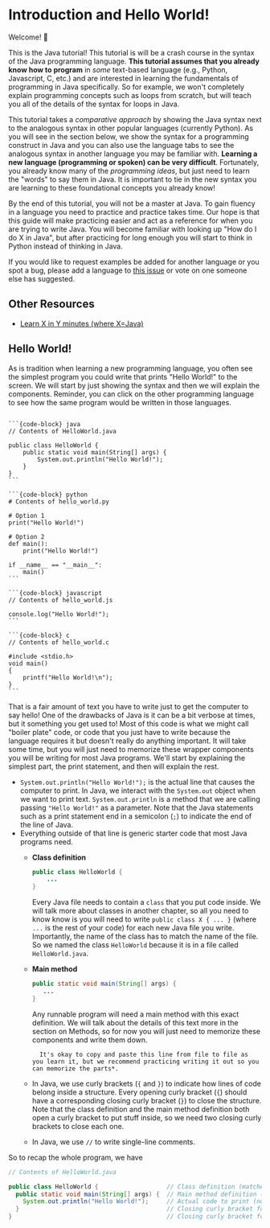 # <i class="fas fa-hand-sparkles fa-fw"></i> Introduction and Hello World!

Welcome! 🎉

This is the Java tutorial! This tutorial is will be a crash course in the syntax of the Java programming language. **This tutorial assumes that you already know how to program** in *some* text-based language (e.g., Python, Javascript, C, etc.) and are interested in learning the fundamentals of programming in Java specifically. So for example, we won't completely explain programming concepts such as loops from scratch, but will teach you all of the details of the syntax for loops in Java.

This tutorial takes a *comparative approach* by showing the Java syntax next to the analogous syntax in other popular languages (currently Python). As you will see in the section below, we show the syntax for a programming construct in Java and you can also use the language tabs to see the analogous syntax in another language you may be familiar with. **Learning a new language (programming or spoken) can be very difficult**. Fortunately, you already know many of the *programming ideas*, but just need to learn the "words" to say them in Java. It is important to tie in the new syntax you are learning to these foundational concepts you already know!

By the end of this tutorial, you will not be a master at Java. To gain fluency in a language you need to practice and practice takes time. Our hope is that this guide will make practicing easier and act as a reference for when you are trying to write Java. You will become familiar with looking up "How do I do X in Java", but after practicing for long enough you will start to think in Python instead of thinking in Java.

If you would like to request examples be added for another language or you spot a bug, please add a language to [this issue](https://github.com/cse12x/java-tutorial/issues/1) or vote on one someone else has suggested.

## Other Resources
* [Learn X in Y minutes (where X=Java)](https://learnxinyminutes.com/docs/java/)

## Hello World!

As is tradition when learning a new programming language, you often see the simplest program you could write that prints "Hello World!" to the screen. We will start by just showing the syntax and then we will explain the components. Reminder, you can click on the other programming language to see how the same program would be written in those languages.


````{tab-set-code}

```{code-block} java
// Contents of HelloWorld.java

public class HelloWorld {
    public static void main(String[] args) {
        System.out.println("Hello World!");
    }
}
```

```{code-block} python
# Contents of hello_world.py

# Option 1
print("Hello World!")

# Option 2
def main():
    print("Hello World!")

if __name__ == "__main__":
    main()
```

```{code-block} javascript
// Contents of hello_world.js

console.log("Hello World!");
```

```{code-block} c
// Contents of hello_world.c

#include <stdio.h>
void main()
{
    printf("Hello World!\n");
}
```

````

That is a fair amount of text you have to write just to get the computer to say hello! One of the drawbacks of Java is it can be a bit verbose at times, but it something you get used to! Most of this code is what we might call "boiler plate" code, or code that you just have to write because the language requires it but doesn't really do anything important. It will take some time, but you will just need to memorize these wrapper components you will be writing for most Java programs. We'll start by explaining the simplest part, the print statement, and then will explain the rest.

* `System.out.println("Hello World!");` is the actual line that causes the computer to print. In Java, we interact with the `System.out` object when we want to print text. `System.out.println` is a method that we are calling passing `"Hello World!"` as a parameter. Note that the Java statements such as a print statement end in a semicolon (`;`) to indicate the end of the line of Java.
* Everything outside of that line is generic starter code that most Java programs need.
    * **Class definition**
      ```java
      public class HelloWorld {
          ...
      }
      ```

      Every Java file needs to contain a `class` that you put code inside. We will talk more about classes in another chapter, so all you need to know know is you will need to write `public class X { ... }` (where `...` is the rest of your code) for each new Java file you write. Importantly, the name of the class has to match the name of the file. So we named the class `HelloWorld` because it is in a file called `HelloWorld.java`.
    * **Main method**
      ```java
      public static void main(String[] args) {
         ...
      }
      ```
      Any runnable program will need a main method with this exact definition. We will talk about the details of this text more in the section on Methods, so for now you will just need to memorize these components and write them down.

      ```{admonition} Tip
        It's okay to copy and paste this line from file to file as you learn it, but we recommend practicing writing it out so you can memorize the parts*.
      ```
    * In Java, we use curly brackets (`{` and `}`) to indicate how lines of code belong inside a structure. Every opening curly bracket (`{`) should have a corresponding closing curly bracket (`}`) to close the structure. Note that the class definition and the main method definition both open a curly bracket to put stuff inside, so we need two closing curly brackets to close each one.
    * In Java, we use `//` to write single-line comments.

So to recap the whole program, we have

```java
// Contents of HelloWorld.java

public class HelloWorld {                   // Class definition (matches file name)
  public static void main(String[] args) {  // Main method definition (always same)
    System.out.println("Hello World!");     // Actual code to print (needs ; at end)
  }                                         // Closing curly bracket for main method
}                                           // Closing curly bracket for class
```